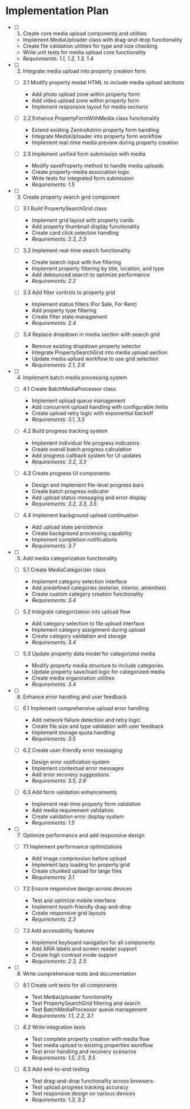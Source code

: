 # Implementation Plan

- [ ] 1. Create core media upload components and utilities

  - Implement MediaUploader class with drag-and-drop functionality
  - Create file validation utilities for type and size checking
  - Write unit tests for media upload core functionality
  - _Requirements: 1.1, 1.2, 1.3, 1.4_

- [ ] 2. Integrate media upload into property creation form


  - [ ] 2.1 Modify property modal HTML to include media upload sections

    - Add photo upload zone within property form
    - Add video upload zone within property form
    - Implement responsive layout for media sections

  - [ ] 2.2 Enhance PropertyFormWithMedia class functionality
    - Extend existing ZentroAdmin property form handling
    - Integrate MediaUploader into property form workflow
    - Implement real-time media preview during property creation

  - [ ] 2.3 Implement unified form submission with media
    - Modify saveProperty method to handle media uploads
    - Create property-media association logic
    - Write tests for integrated form submission
    - _Requirements: 1.5_

- [ ] 3. Create property search grid component
  - [ ] 3.1 Build PropertySearchGrid class
    - Implement grid layout with property cards
    - Add property thumbnail display functionality
    - Create card click selection handling
    - _Requirements: 2.3, 2.5_

  - [ ] 3.2 Implement real-time search functionality
    - Create search input with live filtering
    - Implement property filtering by title, location, and type
    - Add debounced search to optimize performance
    - _Requirements: 2.2_

  - [ ] 3.3 Add filter controls to property grid
    - Implement status filters (For Sale, For Rent)
    - Add property type filtering
    - Create filter state management
    - _Requirements: 2.4_

  - [ ] 3.4 Replace dropdown in media section with search grid
    - Remove existing dropdown property selector
    - Integrate PropertySearchGrid into media upload section
    - Update media upload workflow to use grid selection
    - _Requirements: 2.1, 2.6_

- [ ] 4. Implement batch media processing system
  - [ ] 4.1 Create BatchMediaProcessor class
    - Implement upload queue management
    - Add concurrent upload handling with configurable limits
    - Create upload retry logic with exponential backoff
    - _Requirements: 3.1, 3.5_

  - [ ] 4.2 Build progress tracking system
    - Implement individual file progress indicators
    - Create overall batch progress calculation
    - Add progress callback system for UI updates
    - _Requirements: 3.2, 3.3_

  - [ ] 4.3 Create progress UI components
    - Design and implement file-level progress bars
    - Create batch progress indicator
    - Add upload status messaging and error display
    - _Requirements: 3.2, 3.3, 3.5_

  - [ ] 4.4 Implement background upload continuation
    - Add upload state persistence
    - Create background processing capability
    - Implement completion notifications
    - _Requirements: 3.7_

- [ ] 5. Add media categorization functionality
  - [ ] 5.1 Create MediaCategorizer class
    - Implement category selection interface
    - Add predefined categories (exterior, interior, amenities)
    - Create custom category creation functionality
    - _Requirements: 3.4_

  - [ ] 5.2 Integrate categorization into upload flow
    - Add category selection to file upload interface
    - Implement category assignment during upload
    - Create category validation and storage
    - _Requirements: 3.4_

  - [ ] 5.3 Update property data model for categorized media
    - Modify property media structure to include categories
    - Update property save/load logic for categorized media
    - Create media organization utilities
    - _Requirements: 3.4_

- [ ] 6. Enhance error handling and user feedback
  - [ ] 6.1 Implement comprehensive upload error handling
    - Add network failure detection and retry logic
    - Create file size and type validation with user feedback
    - Implement storage quota handling
    - _Requirements: 3.5_

  - [ ] 6.2 Create user-friendly error messaging
    - Design error notification system
    - Implement contextual error messages
    - Add error recovery suggestions
    - _Requirements: 3.5, 2.6_

  - [ ] 6.3 Add form validation enhancements
    - Implement real-time property form validation
    - Add media requirement validation
    - Create validation error display system
    - _Requirements: 1.5_

- [ ] 7. Optimize performance and add responsive design
  - [ ] 7.1 Implement performance optimizations
    - Add image compression before upload
    - Implement lazy loading for property grid
    - Create chunked upload for large files
    - _Requirements: 3.1_

  - [ ] 7.2 Ensure responsive design across devices
    - Test and optimize mobile interface
    - Implement touch-friendly drag-and-drop
    - Create responsive grid layouts
    - _Requirements: 2.3_

  - [ ] 7.3 Add accessibility features
    - Implement keyboard navigation for all components
    - Add ARIA labels and screen reader support
    - Create high contrast mode support
    - _Requirements: 2.3, 2.5_

- [ ] 8. Write comprehensive tests and documentation
  - [ ] 8.1 Create unit tests for all components
    - Test MediaUploader functionality
    - Test PropertySearchGrid filtering and search
    - Test BatchMediaProcessor queue management
    - _Requirements: 1.1, 2.2, 3.1_

  - [ ] 8.2 Write integration tests
    - Test complete property creation with media flow
    - Test media upload to existing properties workflow
    - Test error handling and recovery scenarios
    - _Requirements: 1.5, 2.5, 3.5_

  - [ ] 8.3 Add end-to-end testing
    - Test drag-and-drop functionality across browsers
    - Test upload progress tracking accuracy
    - Test responsive design on various devices
    - _Requirements: 1.3, 3.2_